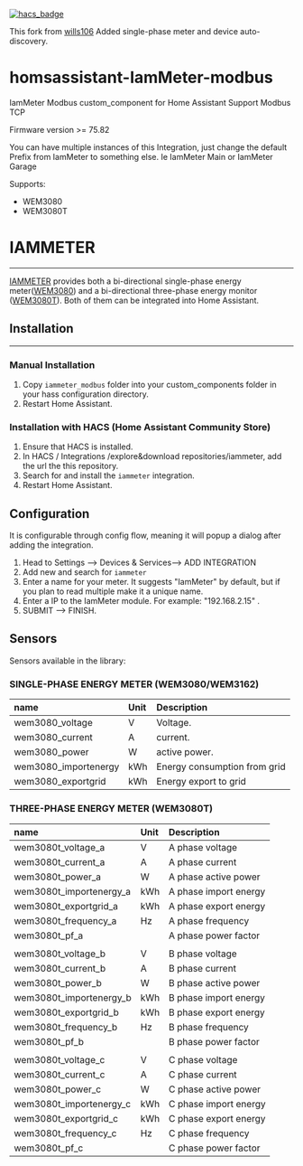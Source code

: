 [![hacs_badge](https://img.shields.io/badge/HACS-Default-41BDF5.svg)](https://github.com/hacs/integration)

This fork from [wills106](https://github.com/wills106/homeassistant-iammeter-modbus)
Added single-phase meter and device auto-discovery.

# homsassistant-IamMeter-modbus
IamMeter Modbus custom_component for Home Assistant
Support Modbus TCP

Firmware version >= 75.82

You can have multiple instances of this Integration, just change the default Prefix from IamMeter to something else. Ie IamMeter Main or IamMeter Garage

Supports:

- WEM3080
- WEM3080T

# IAMMETER

------

[IAMMETER](https://www.iammeter.com/) provides both a bi-directional single-phase energy meter([WEM3080](https://www.iammeter.com/products/single-phase-meter)) and a bi-directional three-phase energy monitor ([WEM3080T](https://www.iammeter.com/products/three-phase-meter)). Both of them can be integrated into Home Assistant.

## Installation

------

### Manual Installation

1. Copy `iammeter_modbus` folder into your custom_components folder in your hass configuration directory.
2. Restart Home Assistant.

### Installation with HACS (Home Assistant Community Store)

1. Ensure that HACS is installed.
2. In HACS / Integrations /explore&download repositories/iammeter, add the url the this repository.
3. Search for and install the `iammeter` integration.
4. Restart Home Assistant.

## Configuration

It is configurable through config flow, meaning it will popup a dialog after adding the integration.

1. Head to Settings --> Devices & Services--> ADD INTEGRATION
2. Add new and search for `iammeter`
3. Enter a name for your meter. It suggests "IamMeter" by default, but if you plan to read multiple make it a unique name.
4. Enter a IP to the IamMeter module. For example: "192.168.2.15" .
5. SUBMIT --> FINISH.

## Sensors

Sensors available in the library:

### SINGLE-PHASE ENERGY METER (WEM3080/WEM3162)

| name                 | Unit | Description                  |
| :------------------- | :--- | :--------------------------- |
| wem3080_voltage      | V    | Voltage.                     |
| wem3080_current      | A    | current.                     |
| wem3080_power        | W    | active power.                |
| wem3080_importenergy | kWh  | Energy consumption from grid |
| wem3080_exportgrid   | kWh  | Energy export to grid        |

### THREE-PHASE ENERGY METER (WEM3080T)

| name                    | Unit | Description           |
| :---------------------- | :--- | :-------------------- |
| wem3080t_voltage_a      | V    | A phase voltage       |
| wem3080t_current_a      | A    | A phase current       |
| wem3080t_power_a        | W    | A phase active power  |
| wem3080t_importenergy_a | kWh  | A phase import energy |
| wem3080t_exportgrid_a   | kWh  | A phase export energy |
| wem3080t_frequency_a    | Hz   | A phase frequency     |
| wem3080t_pf_a           |      | A phase power factor  |
|                         |      |                       |
| wem3080t_voltage_b      | V    | B phase voltage       |
| wem3080t_current_b      | A    | B phase current       |
| wem3080t_power_b        | W    | B phase active power  |
| wem3080t_importenergy_b | kWh  | B phase import energy |
| wem3080t_exportgrid_b   | kWh  | B phase export energy |
| wem3080t_frequency_b    | Hz   | B phase frequency     |
| wem3080t_pf_b           |      | B phase power factor  |
|                         |      |                       |
| wem3080t_voltage_c      | V    | C phase voltage       |
| wem3080t_current_c      | A    | C phase current       |
| wem3080t_power_c        | W    | C phase active power  |
| wem3080t_importenergy_c | kWh  | C phase import energy |
| wem3080t_exportgrid_c   | kWh  | C phase export energy |
| wem3080t_frequency_c    | Hz   | C phase frequency     |
| wem3080t_pf_c           |      | C phase power factor  |
